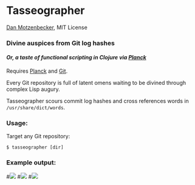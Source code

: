 # Tasseographer
[Dan Motzenbecker](http://oxism.com/), MIT License

### Divine auspices from Git log hashes
#### *Or, a taste of functional scripting in Clojure via [Planck](http://planck-repl.org/)*

Requires [Planck](http://planck-repl.org/) and [Git](https://git-scm.com/).

Every Git repository is full of latent omens waiting to be divined through
complex Lisp augury.

Tasseographer scours commit log hashes and cross references words in
`/usr/share/dict/words`.


### Usage:

Target any Git repository:

```
$ tasseographer [dir]
```

### Example output:

#![](https://dmotz.github.io/tasseographer/1.png)
#![](https://dmotz.github.io/tasseographer/2.png)
#![](https://dmotz.github.io/tasseographer/3.png)
